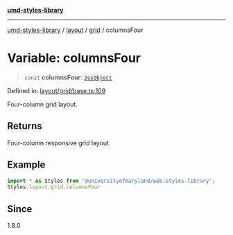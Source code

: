 [**umd-styles-library**](../../../../README.md)

***

[umd-styles-library](../../../../modules.md) / [layout](../../../README.md) / [grid](../README.md) / columnsFour

# Variable: columnsFour

> `const` **columnsFour**: [`JssObject`](../../../../utilities/namespaces/transform/type-aliases/JssObject.md)

Defined in: [layout/grid/base.ts:109](https://github.com/UMD-Digital/design-system/blob/ed6189804bf5f4c4fcbe5325b54aac33ac48d614/packages/styles/source/layout/grid/base.ts#L109)

Four-column grid layout.

## Returns

Four-column responsive grid layout.

## Example

```typescript
import * as Styles from '@universityofmaryland/web-styles-library';
Styles.layout.grid.columnsFour
```

## Since

1.8.0
